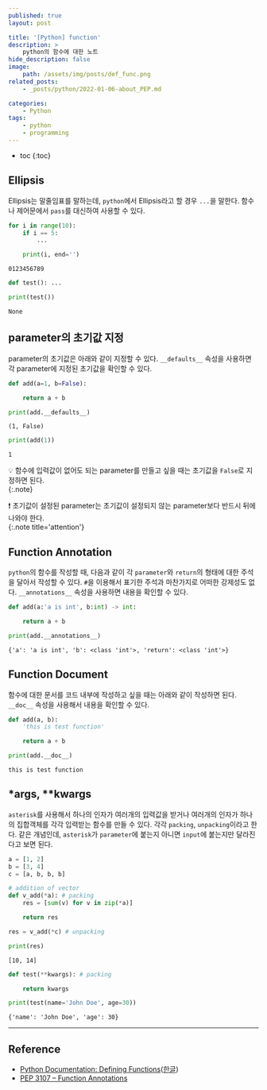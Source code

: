 ```yaml
---
published: true
layout: post

title: '[Python] function'
description: >
    python의 함수에 대한 노트
hide_description: false
image:
    path: /assets/img/posts/def_func.png
related_posts:
    - _posts/python/2022-01-06-about_PEP.md

categories:
    - Python
tags:
    - python
    - programming
---
```

* toc
{:toc}

## Ellipsis

Ellipsis는 말줄임표를 말하는데, `python`에서 Ellipsis라고 할 경우 `...`을 말한다. 함수나 제어문에서 `pass`를 대신하여 사용할 수 있다.  

```python
for i in range(10):
    if i == 5:
        ...

    print(i, end='')
```
```
0123456789
```

```python
def test(): ...

print(test())
```
```
None
```

## parameter의 초기값 지정

parameter의 초기값은 아래와 같이 지정할 수 있다. `__defaults__` 속성을 사용하면 각 parameter에 지정된 초기값을 확인할 수 있다.  

```python
def add(a=1, b=False):

    return a + b

print(add.__defaults__)
```
```
(1, False)
```

```python
print(add(1))
```
```
1
```

💡 함수에 입력값이 없어도 되는 parameter를 만들고 싶을 때는 초기값을 `False`로 지정하면 된다.  
{:.note}

❗ 초기값이 설정된 parameter는 초기값이 설정되지 않는 parameter보다 반드시 뒤에 나와야 한다.  
{:.note title='attention'}

## Function Annotation

`python`의 함수를 작성할 때, 다음과 같이 각 `parameter`와 `return`의 형태에 대한 주석을 달아서 작성할 수 있다. `#`을 이용해서 표기한 주석과 마찬가지로 어떠한 강제성도 없다. `__annotations__` 속성을 사용하면 내용을 확인할 수 있다.  

```python
def add(a:'a is int', b:int) -> int:

    return a + b

print(add.__annotations__)
```
```
{'a': 'a is int', 'b': <class 'int'>, 'return': <class 'int'>}
```

## Function Document

함수에 대한 문서를 코드 내부에 작성하고 싶을 때는 아래와 같이 작성하면 된다. `__doc__` 속성을 사용해서 내용을 확인할 수 있다.

```python
def add(a, b):
    'this is test function'

    return a + b

print(add.__doc__)
```
```
this is test function
```

## *args, **kwargs

`asterisk`를 사용해서 하나의 인자가 여러개의 입력값을 받거나 여러개의 인자가 하나의 집합객체를 각각 입력받는 함수를 만들 수 있다. 각각 `packing`, `unpacking`이라고 한다. 같은 개념인데, `asterisk`가 `parameter`에 붙는지 아니면 `input`에 붙는지만 달라진다고 보면 된다.  

```python
a = [1, 2]
b = [3, 4]
c = [a, b, b, b]

# addition of vector
def v_add(*a): # packing
    res = [sum(v) for v in zip(*a)]

    return res

res = v_add(*c) # unpacking

print(res)
```
```
[10, 14]
```

```python
def test(**kwargs): # packing

    return kwargs

print(test(name='John Doe', age=30))
```
```
{'name': 'John Doe', 'age': 30}
```

---
## Reference
- [Python Documentation: Defining Functions](https://docs.python.org/3/tutorial/controlflow.html#defining-functions)([한글](https://docs.python.org/ko/3/tutorial/controlflow.html#defining-functions))
- [PEP 3107 – Function Annotations](https://peps.python.org/pep-3107/)